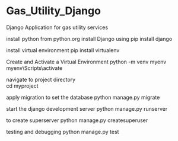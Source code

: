 # Gas_Utility_Django
 Django Application for gas utility services

install python from python.org
install Django using     pip install django


install virtual environment
pip install virtualenv

Create and Activate a Virtual Environment
python -m venv myenv
myenv\Scripts\activate

navigate to project directory  
cd myproject

apply migration to set the database
python manage.py migrate


start the django development server
python manage.py runserver



to create superserver
python manage.py createsuperuser


testing and debugging
python manage.py test

